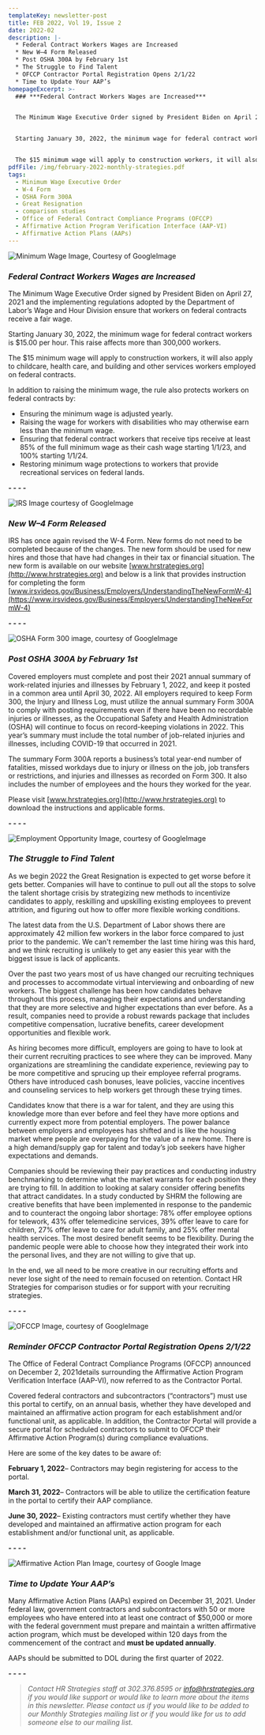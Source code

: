 ```yaml
---
templateKey: newsletter-post
title: FEB 2022, Vol 19, Issue 2
date: 2022-02
description: |-
  * Federal Contract Workers Wages are Increased
  * New W–4 Form Released
  * Post OSHA 300A by February 1st
  * The Struggle to Find Talent
  * OFCCP Contractor Portal Registration Opens 2/1/22
  * Time to Update Your AAP’s
homepageExcerpt: >-
  ### ***Federal Contract Workers Wages are Increased***


  The Minimum Wage Executive Order signed by President Biden on April 27, 2021 and the implementing regulations adopted by the Department of Labor’s Wage and Hour Division ensure that workers on federal contracts receive a fair wage.


  Starting January 30, 2022, the minimum wage for federal contract workers is $15.00 per hour. This raise affects more than 300,000 workers.


  The $15 minimum wage will apply to construction workers, it will also apply to childcare, health care, and building and other services workers employed on federal contracts.
pdfFile: /img/february-2022-monthly-strategies.pdf
tags:
  - Minimum Wage Executive Order
  - W-4 Form
  - OSHA Form 300A
  - Great Resignation
  - comparison studies
  - Office of Federal Contract Compliance Programs (OFCCP)
  - Affirmative Action Program Verification Interface (AAP-VI)
  - Affirmative Action Plans (AAPs)
---
```

![Minimum Wage Image, Courtesy of GoogleImage](/img/minimum-wage.jpg "Minimum Wage Image, Courtesy of GoogleImage")

### ***Federal Contract Workers Wages are Increased***

The Minimum Wage Executive Order signed by President Biden on April 27, 2021 and the implementing regulations adopted by the Department of Labor’s Wage and Hour Division ensure that workers on federal contracts receive a fair wage.

Starting January 30, 2022, the minimum wage for federal contract workers is $15.00 per hour. This raise affects more than 300,000 workers.

The $15 minimum wage will apply to construction workers, it will also apply to childcare, health care, and building and other services workers employed on federal contracts.

In addition to raising the minimum wage, the rule also protects workers on federal contracts by:

* Ensuring the minimum wage is adjusted yearly.
* Raising the wage for workers with disabilities who may otherwise earn less than the minimum wage.
* Ensuring that federal contract workers that receive tips receive at least 85% of the full minimum wage as their cash wage starting 1/1/23, and 100% starting 1/1/24.
* Restoring minimum wage protections to workers that provide recreational services on federal lands.

***\- - - -***

![IRS Image courtesy of GoogleImage](/img/irs.jpg "IRS Image courtesy of GoogleImage")

### ***New W–4 Form Released***

IRS has once again revised the W-4 Form. New forms do not need to be completed because of the changes. The new form should be used for new hires and those that have had changes in their tax or financial situation. The new form is available on our website [www.hrstrategies.org](http://www.hrstrategies.org) and below is a link that provides instruction for completing the form [www.irsvideos.gov/Business/Employers/UnderstandingTheNewFormW-4](https://www.irsvideos.gov/Business/Employers/UnderstandingTheNewFormW-4)

***\- - - -***

![OSHA Form 300 image, courtesy of GoogleImage](/img/osha-300.jpg "OSHA Form 300 image, courtesy of GoogleImage")

### ***Post OSHA 300A by February 1st***

Covered employers must complete and post their 2021 annual summary of work-related injuries and illnesses by February 1, 2022, and keep it posted in a common area until April 30, 2022. All employers required to keep Form 300, the Injury and Illness Log, must utilize the annual summary Form 300A to comply with posting requirements even if there have been no recordable injuries or illnesses, as the Occupational Safety and Health Administration (OSHA) will continue to focus on record-keeping violations in 2022. This year’s summary must include the total number of job-related injuries and illnesses, including COVID-19 that occurred in 2021.

The summary Form 300A reports a business’s total year-end number of fatalities, missed workdays due to injury or illness on the job, job transfers or restrictions, and injuries and illnesses as recorded on Form 300. It also includes the number of employees and the hours they worked for the year.

Please visit [www.hrstrategies.org](http://www.hrstrategies.org) to download the instructions and applicable forms.

***\- - - -***

![Employment Opportunity Image, courtesy of GoogleImage](/img/job-opening.jpg "Employment Opportunity Image, courtesy of GoogleImage")

### ***The Struggle to Find Talent***

As we begin 2022 the Great Resignation is expected to get worse before it gets better. Companies will have to continue to pull out all the stops to solve the talent shortage crisis by strategizing new methods to incentivize candidates to apply, reskilling and upskilling existing employees to prevent attrition, and figuring out how to offer more flexible working conditions.

The latest data from the U.S. Department of Labor shows there are approximately 42 million few workers in the labor force compared to just prior to the pandemic. We can't remember the last time hiring was this hard, and we think recruiting is unlikely to get any easier this year with the biggest issue is lack of applicants.

Over the past two years most of us have changed our recruiting techniques and processes to accommodate virtual interviewing and onboarding of new workers. The biggest challenge has been how candidates behave throughout this process, managing their expectations and understanding that they are more selective and higher expectations than ever before. As a result, companies need to provide a robust rewards package that includes competitive compensation, lucrative benefits, career development opportunities and flexible work.

[](<>)As hiring becomes more difficult, employers are going to have to look at their current recruiting practices to see where they can be improved. Many organizations are streamlining the candidate experience, reviewing pay to be more competitive and sprucing up their employee referral programs. Others have introduced cash bonuses, leave policies, vaccine incentives and counseling services to help workers get through these trying times.

Candidates know that there is a war for talent, and they are using this knowledge more than ever before and feel they have more options and currently expect more from potential employers. The power balance between employers and employees has shifted and is like the housing market where people are overpaying for the value of a new home. There is a high demand/supply gap for talent and today’s job seekers have higher expectations and demands.

Companies should be reviewing their pay practices and conducting industry benchmarking to determine what the market warrants for each position they are trying to fill. In addition to looking at salary consider offering benefits that attract candidates. In a study conducted by SHRM the following are creative benefits that have been implemented in response to the pandemic and to counteract the ongoing labor shortage: 78% offer employee options for telework, 43% offer telemedicine services, 39% offer leave to care for children, 27% offer leave to care for adult family, and 25% offer mental health services. The most desired benefit seems to be flexibility. During the pandemic people were able to choose how they integrated their work into the personal lives, and they are not willing to give that up.

In the end, we all need to be more creative in our recruiting efforts and never lose sight of the need to remain focused on retention. Contact HR Strategies for comparison studies or for support with your recruiting strategies.

***\- - - -***

![OFCCP Image, courtesy of GoogleImage](/img/ofccp.png "OFCCP Image, courtesy of GoogleImage")

### ***Reminder OFCCP Contractor Portal Registration Opens 2/1/22***

The Office of Federal Contract Compliance Programs (OFCCP) announced on December 2, 2021details surrounding the Affirmative Action Program Verification Interface (AAP-VI), now referred to as the Contractor Portal.

Covered federal contractors and subcontractors (“contractors”) must use this portal to certify, on an annual basis, whether they have developed and maintained an affirmative action program for each establishment and/or functional unit, as applicable. In addition, the Contractor Portal will provide a secure portal for scheduled contractors to submit to OFCCP their Affirmative Action Program(s) during compliance evaluations.

Here are some of the key dates to be aware of:

**February 1, 2022**– Contractors may begin registering for access to the portal.

**March 31, 2022**– Contractors will be able to utilize the certification feature in the portal to certify their AAP compliance.

**June 30, 2022**– Existing contractors must certify whether they have developed and maintained an affirmative action program for each establishment and/or functional unit, as applicable.

***\- - - -***

![Affirmative Action Plan Image, courtesy of Google Image](/img/aap.jpg "Affirmative Action Plan Image, courtesy of Google Image")

### ***Time to Update Your AAP’s***

Many Affirmative Action Plans (AAPs) expired on December 31, 2021. Under federal law, government contractors and subcontractors with 50 or more employees who have entered into at least one contract of $50,000 or more with the federal government must prepare and maintain a written affirmative action program, which must be developed within 120 days from the commencement of the contract and **must be updated annually**.

AAPs should be submitted to DOL during the first quarter of 2022.

***\- - - -***

> *Contact HR Strategies staff at 302.376.8595 or [info@hrstrategies.org](mailto:info@hrstrategies.org) if you would like support or would like to learn more about the items in this newsletter. Please contact us if you would like to be added to our Monthly Strategies mailing list or if you would like for us to add someone else to our mailing list.*